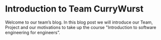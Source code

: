 <h1>Introduction to Team CurryWurst</h1>
<p>Welcome to our team’s blog. In this blog post we will introduce our Team, Project and our motivations to take up the course "Introduction to software engineering for engineers”.</p>
